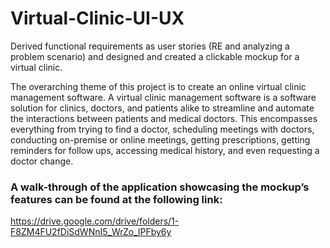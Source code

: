 # Virtual-Clinic-UI-UX
Derived functional requirements as user stories (RE and analyzing a problem scenario) and designed and created a clickable mockup for a virtual clinic.

The overarching theme of this project is to create an online virtual clinic management
software. A virtual clinic management software is a software solution for clinics, doctors,
and patients alike to streamline and automate the interactions between patients and
medical doctors. This encompasses everything from trying to find a doctor, scheduling
meetings with doctors, conducting on-premise or online meetings, getting prescriptions,
getting reminders for follow ups, accessing medical history, and even requesting a doctor
change.

### A walk-through of the application showcasing the mockup’s features can be found at the following link:
https://drive.google.com/drive/folders/1-F8ZM4FU2fDiSdWNnI5_WrZo_lPFby6y
